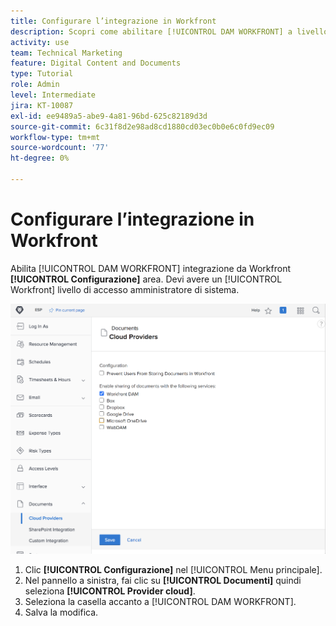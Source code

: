 ```yaml
---
title: Configurare l’integrazione in Workfront
description: Scopri come abilitare [!UICONTROL DAM WORKFRONT] a livello di accesso amministratore di sistema.
activity: use
team: Technical Marketing
feature: Digital Content and Documents
type: Tutorial
role: Admin
level: Intermediate
jira: KT-10087
exl-id: ee9489a5-abe9-4a81-96bd-625c82189d3d
source-git-commit: 6c31f8d2e98ad8cd1880cd03ec0b0e6c0fd9ec09
workflow-type: tm+mt
source-wordcount: '77'
ht-degree: 0%

---
```


# Configurare l’integrazione in Workfront

Abilita [!UICONTROL DAM WORKFRONT] integrazione da Workfront **[!UICONTROL Configurazione]** area. Devi avere un [!UICONTROL Workfront] livello di accesso amministratore di sistema.

![Schermata del [!UICONTROL Provider cloud] pagina di configurazione](assets/01-configure-the-integration-in-workfront.png)

1. Clic **[!UICONTROL Configurazione]** nel [!UICONTROL Menu principale].
1. Nel pannello a sinistra, fai clic su **[!UICONTROL Documenti]** quindi seleziona **[!UICONTROL Provider cloud]**.
1. Seleziona la casella accanto a [!UICONTROL DAM WORKFRONT].
1. Salva la modifica.

<!--
Learn more graphic and documentation article link, below
* Enabling Workfront DAM
 -->
